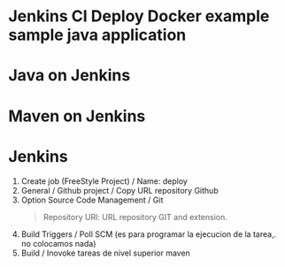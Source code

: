 # Jenkins CI Deploy Docker example sample java application

Java on Jenkins
=====

Maven on Jenkins
======


Jenkins
=======

1. Create job (FreeStyle Project) / Name: deploy
2. General / Github project / Copy URL repository Github
3. Option Source Code Management / Git 
   > Repository URl: URL repository GIT and extension.
4. Build Triggers / Poll SCM (es para programar la ejecucion de la tarea,. no colocamos nada)
5. Build / Inovoke tareas de nivel superior maven
